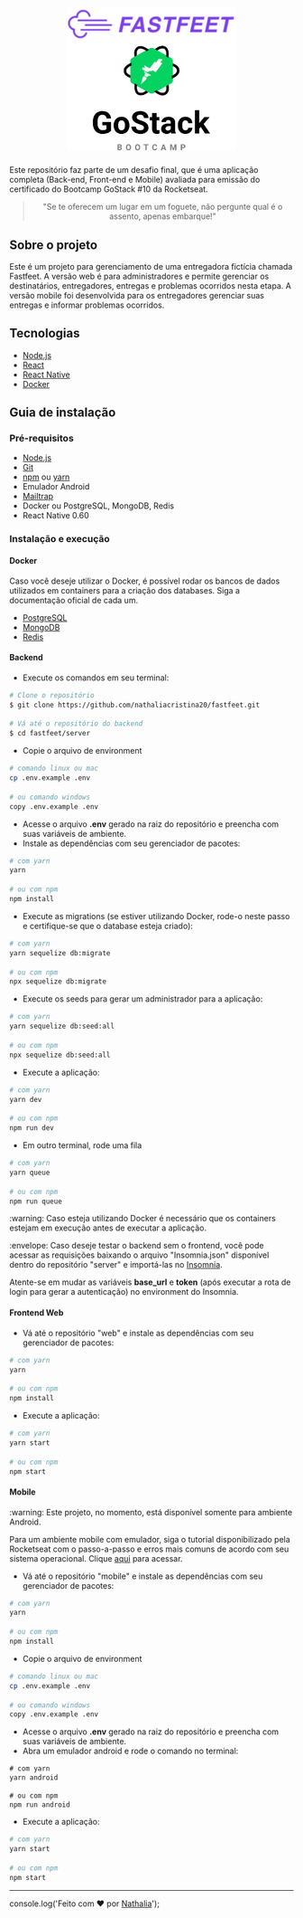 <h1 align="center">
  <img alt="Fastfeet" title="Fastfeet" src="./.github/logo.svg" width="300px" />
</h1>

<p>Este repositório faz parte de um desafio final, que é uma aplicação completa (Back-end, Front-end e Mobile) avaliada para emissão do certificado do Bootcamp GoStack #10 da Rocketseat. 

<blockquote align="center">"Se te oferecem um lugar em um foguete, não pergunte qual é o assento, apenas embarque!"</blockquote>

## Sobre o projeto

<p>Este é um projeto para gerenciamento de uma entregadora fictícia chamada Fastfeet. A versão web é para administradores e permite gerenciar os destinatários, entregadores, entregas e problemas ocorridos nesta etapa. A versão mobile foi desenvolvida para os entregadores gerenciar suas entregas e informar problemas ocorridos.</p>

## Tecnologias

<ul>
  <li><a href="https://nodejs.org/en/">Node.js</a></li>
  <li><a href="https://pt-br.reactjs.org/">React</a></li>
  <li><a href="https://reactnative.dev/">React Native</a></li>
  <li><a href="https://www.docker.com/">Docker</a></li>
</ul>

## Guia de instalação

### Pré-requisitos

<ul>
  <li><a href="https://nodejs.org/en/">Node.js</a></li> 
  <li><a href="https://git-scm.com/">Git</a></a></li>  
  <li><a href="https://www.npmjs.com/">npm</a> ou <a href="https://yarnpkg.com/">yarn</a></li>
  <li>Emulador Android</li>
  <li><a href="https://mailtrap.io//">Mailtrap</a></li>
  <li>Docker ou PostgreSQL, MongoDB, Redis</li>
  <li>React Native 0.60</li> 
</ul>

### Instalação e execução

#### Docker

<p>Caso você deseje utilizar o Docker, é possível rodar os bancos de dados utilizados em containers para a criação dos databases. Siga a documentação oficial de cada um.</p>

<ul>
  <li><a href="https://hub.docker.com/_/postgres">PostgreSQL</a></li>
  <li><a href="https://hub.docker.com/_/mongo">MongoDB</a></li>  
  <li><a href="https://hub.docker.com/_/redis/">Redis</a></li>
</ul>

#### Backend 

- Execute os comandos em seu terminal:
```bash
# Clone o repositório
$ git clone https://github.com/nathaliacristina20/fastfeet.git

# Vá até o repositório do backend
$ cd fastfeet/server
```
-  Copie o arquivo de environment
```bash
# comando linux ou mac
cp .env.example .env

# ou comando windows
copy .env.example .env
```
- Acesse o arquivo <b>.env</b> gerado na raiz do repositório e preencha com suas variáveis de ambiente. 
- Instale as dependências com seu gerenciador de pacotes:
```bash
# com yarn 
yarn 

# ou com npm 
npm install 
```
- Execute as migrations (se estiver utilizando Docker, rode-o neste passo e certifique-se que o database esteja criado):

```bash
# com yarn
yarn sequelize db:migrate 

# ou com npm
npx sequelize db:migrate 
```
- Execute os seeds para gerar um administrador para a aplicação:
```bash
# com yarn
yarn sequelize db:seed:all

# ou com npm
npx sequelize db:seed:all
```
- Execute a aplicação:
```bash
# com yarn
yarn dev

# ou com npm
npm run dev
```
- Em outro terminal, rode uma fila
```bash
# com yarn
yarn queue

# ou com npm
npm run queue
```
<p>:warning: Caso esteja utilizando Docker é necessário que os containers estejam em execução antes de executar a aplicação.</p>
<p>:envelope: Caso deseje testar o backend sem o frontend, você pode acessar as requisições baixando o arquivo "Insomnia.json" disponível dentro do repositório "server" e importá-las no <a href="https://insomnia.rest/">Insomnia</a>.</p>
<p>Atente-se em mudar as variáveis <b>base_url</b> e <b>token</b> (após executar a rota de login para gerar a autenticação) no environment do Insomnia.</p>

#### Frontend Web

- Vá até o repositório "web" e instale as dependências com seu gerenciador de pacotes:
```bash
# com yarn 
yarn 

# ou com npm 
npm install 
```
- Execute a aplicação:
```bash
# com yarn
yarn start

# ou com npm
npm start 
```

#### Mobile

<p>:warning: Este projeto, no momento, está disponível somente para ambiente Android.</p>

<p>Para um ambiente mobile com emulador, siga o tutorial disponibilizado pela Rocketseat com o passo-a-passo e erros mais comuns de acordo com seu sistema operacional. Clique <a href="https://docs.rocketseat.dev/ambiente-react-native/introducao">aqui</a> para acessar.</p>

- Vá até o repositório "mobile" e instale as dependências com seu gerenciador de pacotes:
```bash
# com yarn 
yarn 

# ou com npm 
npm install 
```
-  Copie o arquivo de environment 
```bash
# comando linux ou mac
cp .env.example .env

# ou comando windows
copy .env.example .env
```
- Acesse o arquivo <b>.env</b> gerado na raiz do repositório e preencha com suas variáveis de ambiente. 
- Abra um emulador android e rode o comando no terminal:
```
# com yarn 
yarn android

# ou com npm 
npm run android 
```
- Execute a aplicação:
```bash
# com yarn
yarn start

# ou com npm
npm start 
```  
---
console.log('Feito com :heart: por [Nathalia](https://www.linkedin.com/in/nathaliagomesoliveira/)'); 
